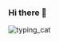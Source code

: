 ### Hi there 👋

![typing_cat](https://user-images.githubusercontent.com/60635152/185391568-f173f81c-0581-4c3c-8a9a-ea8996121e47.gif)

<!--
**alexrok21/alexrok21** is a ✨ _special_ ✨ repository because its `README.md` (this file) appears on your GitHub profile.

Here are some ideas to get you started:

- 🔭 I’m currently working on ...
- 🌱 I’m currently learning ...
- 👯 I’m looking to collaborate on ...
- 🤔 I’m looking for help with ...
- 💬 Ask me about ...
- 📫 How to reach me: ...
- 😄 Pronouns: ...
- ⚡ Fun fact: ...
-->
